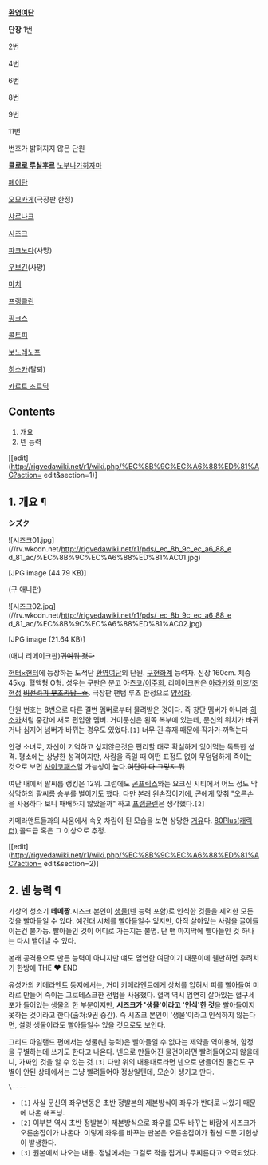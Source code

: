 **[환영여단](%ED%99%98%EC%98%81%EC%97%AC%EB%8B%A8.md)**

**단장**
1번

2번

4번

6번

8번

9번

11번

번호가 밝혀지지 않은 단원

**[클로로 루실후르](%ED%81%B4%EB%A1%9C%EB%A1%9C%20%EB%A3%A8%EC%8B%A4%ED%9B%84%EB%A5%B4.md)**
[노부나가하자마](%EB%85%B8%EB%B6%80%EB%82%98%EA%B0%80%20%ED%95%98%EC%9E%90%EB%A7%88.md)

[페이탄](%ED%8E%98%EC%9D%B4%ED%83%84.md)

[오모카게](%EC%98%A4%EB%AA%A8%EC%B9%B4%EA%B2%8C.md)(극장판 한정)

[샤르나크](%EC%83%A4%EB%A5%B4%EB%82%98%ED%81%AC%28%ED%97%8C%ED%84%B0%C3%97%ED%97%8C%ED%84%B0%29.md)

[시즈크](%EC%8B%9C%EC%A6%88%ED%81%AC.md)

[파크노다](%ED%8C%8C%ED%81%AC%EB%85%B8%EB%8B%A4.md)(사망)

[우보긴](%EC%9A%B0%EB%B3%B4%EA%B8%B4.md)(사망)

[마치](%EB%A7%88%EC%B9%98%28%ED%97%8C%ED%84%B0%C3%97%ED%97%8C%ED%84%B0%29.md)

[프랭클린](%ED%94%84%EB%9E%AD%ED%81%B4%EB%A6%B0%28%ED%97%8C%ED%84%B0%C3%97%ED%97%8C%ED%84%B0%29.md)

[핑크스](%ED%95%91%ED%81%AC%EC%8A%A4.md)

[콜트피](%EC%BD%9C%ED%8A%B8%ED%94%BC.md)

[보노레노프](%EB%B3%B4%EB%85%B8%EB%A0%88%EB%85%B8%ED%94%84.md)

[히소카](%ED%9E%88%EC%86%8C%EC%B9%B4.md)(탈퇴)

[카르트 조르딕](%EC%B9%B4%EB%A5%B4%ED%8A%B8%20%EC%A1%B0%EB%A5%B4%EB%94%95.md)

## Contents

    

1. 개요 
2. 넨 능력 

[[edit](http://rigvedawiki.net/r1/wiki.php/%EC%8B%9C%EC%A6%88%ED%81%AC?action=
edit&section=1)]

## 1. 개요 ¶

**シズク**

  

![시즈크01.jpg](//rv.wkcdn.net/http://rigvedawiki.net/r1/pds/_ec_8b_9c_ec_a6_88_e
d_81_ac/%EC%8B%9C%EC%A6%88%ED%81%AC01.jpg)

[JPG image (44.79 KB)]

  
(구 애니판)

  

![시즈크02.jpg](//rv.wkcdn.net/http://rigvedawiki.net/r1/pds/_ec_8b_9c_ec_a6_88_e
d_81_ac/%EC%8B%9C%EC%A6%88%ED%81%AC02.jpg)

[JPG image (21.64 KB)]

  
(애니 리메이크판)<del>귀여워 졌다</del>

  
  

[헌터×헌터](%ED%97%8C%ED%84%B0%C3%97%ED%97%8C%ED%84%B0.md)에 등장하는 도적단
[환영여단](%ED%99%98%EC%98%81%EC%97%AC%EB%8B%A8.md)의 단원.
[구현화계](%EB%84%A8.md) 능력자. 신장 160cm. 체중45kg. 혈액형 O형. 성우는 구판은 분고
아츠코/[이주희](%EC%9D%B4%EC%A3%BC%ED%9D%AC.md), 리메이크판은 [아라카와 미호](%EC%95%84%EB%9D%BC%EC%B9%B4%EC%99%80%20%EB%AF%B8%ED%98%B8.md)/[조현정](%EC%A1%B0%ED%98%84%EC%A0%95.md) <del>[비전려긔 부조카당~☆](%EB%A7%88%EB%B2%95%EC%82%AC%28%EB%94%94%EC%95%84%EB%B8%94%EB%A1%9C3%29.md)</del>. 극장판 팬텀 루즈 한정으로
[양정화](%EC%96%91%EC%A0%95%ED%99%94%28%EC%84%B1%EC%9A%B0%29.md).

  

단원 번호는 8번으로 다른 결번 멤버로부터 물려받은 것이다. 즉 창단 멤버가 아니라
[히소카](%ED%9E%88%EC%86%8C%EC%B9%B4.md)처럼 중간에 새로 편입한 멤버. 거미문신은 왼쪽 복부에 있는데,
문신의 위치가 바뀌거나 심지어 넘버가 바뀌는 경우도 있었다.`[1]` <del>너무 긴 휴재 때문에 작가가 까먹는다</del>

  

안경 소녀로, 자신이 기억하고 싶지않은것은 편리할 대로 확실하게 잊어먹는 독특한 성격. 평소에는 상냥한 성격이지만, 사람을 죽일 때 어떤
표정도 없이 무덤덤하게 죽이는 것으로 보면
[사이코패스](%EC%82%AC%EC%9D%B4%EC%BD%94%ED%8C%A8%EC%8A%A4.md)일 가능성이 높다.<del>여단이
다 그렇지 뭐</del>

  

여단 내에서 팔씨름 랭킹은 12위. 그럼에도 [곤프릭스](%EA%B3%A4%20%ED%94%84%EB%A6%AD%EC%8A%A4.md)와는 요크신 시티에서 어느 정도 막상막하의 팔씨름
승부를 벌이기도 했다. 다만 본래 왼손잡이기에, 곤에게 맞춰 "오른손을 사용하다 보니 패배하지 않았을까" 하고
[프랭클린](%ED%94%84%EB%9E%AD%ED%81%B4%EB%A6%B0.md)은 생각했다.`[2]`

  

키메라앤트들과의 싸움에서 속옷 차림이 된 모습을 보면 상당한 [거유](%EA%B1%B0%EC%9C%A0.md)다. [80Plus(캐릭터)](80%20Plus%28%EC%BA%90%EB%A6%AD%ED%84%B0%29.md) 골드급 혹은 그 이상으로 추정.

  

[[edit](http://rigvedawiki.net/r1/wiki.php/%EC%8B%9C%EC%A6%88%ED%81%AC?action=
edit&section=2)]

## 2. 넨 능력 ¶

가상의 청소기 **데메짱**.시즈크 본인이 [생물](%EC%83%9D%EB%AC%BC.md)(넨 능력 포함)로 인식한 것들을 제외한
모든 것을 빨아들일 수 있다. 예컨대 시체를 빨아들일수 있지만, 아직 살아있는 사람을 끌어들이는건 불가능. 빨아들인 것이 어디로 가는지는
불명. 단 맨 마지막에 빨아들인 것 하나는 다시 뱉어낼 수 있다.

  

본래 공격용으로 만든 능력이 아니지만 얘도 엄연한 여단이기 때문이에 웬만하면 후려치기 한방에 THE ♥ END

  

유성가의 키메라엔트 둥지에서는, 거미 키메라엔트에게 상처를 입혀서 피를 빨아들여 미라로 만들어 죽이는 그로테스크한 전법을 사용했다. 혈액
역시 엄연히 살아있는 혈구세포가 들어있는 생물의 한 부분이지만, **시즈크가 '생물'이라고 '인식'한 것**을 빨아들이지 못하는 것이라고
한다(출처:9권 중간). 즉 시즈크 본인이 '생물'이라고 인식하지 않는다면, 설령 생물이라도 빨아들일수 있을 것으로도 보인다.

  

그리드 아일랜드 편에서는 생물(넨 능력)은 빨아들일 수 없다는 제약을 역이용해, 함정을 구별하는데 쓰기도 한다고 나온다. 넨으로 만들어진
물건이라면 빨려들어오지 않을테니, 가짜인 것을 알 수 있는 것.`[3]` 다만 위의 내용대로라면 넨으로 만들어진 물건도 구별이 안된
상태에서는 그냥 빨려들어야 정상일텐데, 모순이 생기고 만다.

`\----`

  * `[1]` 사실 문신의 좌우변동은 초반 정발본의 제본방식이 좌우가 반대로 나왔기 때문에 나온 해프닝.
  * `[2]` 이부분 역시 초반 정발본이 제본방식으로 좌우를 모두 바꾸는 바람에 시즈크가 오른손잡이가 나온다. 이렇게 좌우를 바꾸는 판본은 오른손잡이가 훨씬 드문 기현상이 발생한다.
  * `[3]` 원본에서 나오는 내용. 정발에서는 그걸로 적을 잡거나 무찌른다고 오역되었다.

